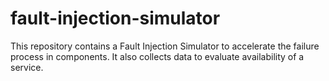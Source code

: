 # fault-injection-simulator

This repository contains a Fault Injection Simulator to accelerate the failure process in components. It also collects data to evaluate availability of a service.
